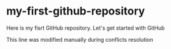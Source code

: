 # my-first-github-repository
Here is my fisrt GitHub repository. Let's get started with GitHub

This line was modified manually during conflicts resolution
